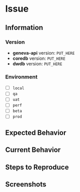 # Issue
<!--- Please follow the instructions below.  -->

## Information

### Version

- **geneva-api** version: `PUT_HERE`
- **coredb** version: `PUT_HERE`
- **dwdb** version: `PUT_HERE`

### Environment

- [ ] `local`
- [ ] `qa`
- [ ] `uat`
- [ ] `perf`
- [ ] `beta`
- [ ] `prod`

## Expected Behavior
<!--- Tell us what should happen -->

## Current Behavior
<!--- Tell us what happens instead of the expected behavior -->

## Steps to Reproduce
<!--- Provide a self-contained example -->

## Screenshots
<!--- Provide a visual proof of the behavior  -->
